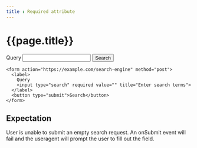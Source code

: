 ```yaml
---
title : Required attribute
---
```

# {{page.title}}

<form action="https://example.com/search-engine" method="post">
  <label>
    Query
    <input id="q" name="q" type="search" required value="" title="Enter search terms">
  </label>
  <button type="submit">Search</button>
</form>

~~~
<form action="https://example.com/search-engine" method="post">
  <label>
    Query
    <input type="search" required value="" title="Enter search terms">
  </label>
  <button type="submit">Search</button>
</form>
~~~

<script>
  document.write(
   '<p>valueMissing'+q.validity.valueMissing+'</p>
    <p>badInput: '+q.validity.badInput+'</p>
    <p>customError: '+q.validity.customError+'</p>
    <p>patternMismatch: '+q.validity.patternMismatch+'</p>
    <p>typeMismatch: '+q.validity.typeMismatch+'</p>
    <p>valid: '+q.validity.valid+'</p>'
  )
</script>

## Expectation
User is unable to submit an empty search request.  An onSubmit event will fail and the useragent will prompt the user to fill out the field.
